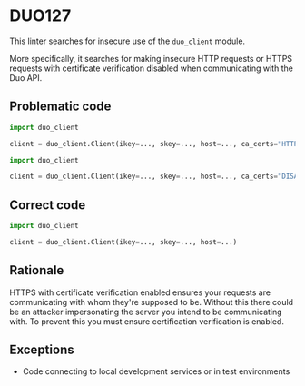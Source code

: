 # DUO127

This linter searches for insecure use of the `duo_client` module.

More specifically, it searches for making insecure HTTP requests or
HTTPS requests with certificate verification disabled when communicating
with the Duo API.

## Problematic code

```python
import duo_client

client = duo_client.Client(ikey=..., skey=..., host=..., ca_certs="HTTP")
```

```python
import duo_client

client = duo_client.Client(ikey=..., skey=..., host=..., ca_certs="DISABLE")
```

## Correct code

```python
import duo_client

client = duo_client.Client(ikey=..., skey=..., host=...)
```

## Rationale

HTTPS with certificate verification enabled ensures your requests are
communicating with whom they're supposed to be. Without this there could be an
attacker impersonating the server you intend to be communicating with. To
prevent this you must ensure certification verification is enabled.

## Exceptions

* Code connecting to local development services or in test environments

